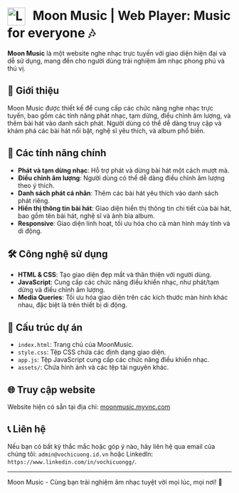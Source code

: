 # <img src="https://cdn.glitch.global/f9a3cc04-0b49-46cb-84b6-5390f34696dc/7ce23ef5-dafd-4478-a67e-3e3f84c49659.image.png?v=1730691289166" alt="Logo của Moon Music" width="40" style="vertical-align: middle; display: inline-block; margin-right: 10px;" /> Moon Music | Web Player: Music for everyone 🎶

**Moon Music** là một website nghe nhạc trực tuyến với giao diện hiện đại và dễ sử dụng, mang đến cho người dùng trải nghiệm âm nhạc phong phú và thú vị.

## 🚀 Giới thiệu

Moon Music được thiết kế để cung cấp các chức năng nghe nhạc trực tuyến, bao gồm các tính năng phát nhạc, tạm dừng, điều chỉnh âm lượng, và thêm bài hát vào danh sách phát. Người dùng có thể dễ dàng truy cập và khám phá các bài hát nổi bật, nghệ sĩ yêu thích, và album phổ biến.

## 🌟 Các tính năng chính

- **Phát và tạm dừng nhạc**: Hỗ trợ phát và dừng bài hát một cách mượt mà.
- **Điều chỉnh âm lượng**: Người dùng có thể dễ dàng điều chỉnh âm lượng theo ý thích.
- **Danh sách phát cá nhân**: Thêm các bài hát yêu thích vào danh sách phát riêng.
- **Hiển thị thông tin bài hát**: Giao diện hiển thị thông tin chi tiết của bài hát, bao gồm tên bài hát, nghệ sĩ và ảnh bìa album.
- **Responsive**: Giao diện linh hoạt, tối ưu hóa cho cả màn hình máy tính và di động.

## 🛠️ Công nghệ sử dụng

- **HTML & CSS**: Tạo giao diện đẹp mắt và thân thiện với người dùng.
- **JavaScript**: Cung cấp các chức năng điều khiển nhạc, như phát/tạm dừng và điều chỉnh âm lượng.
- **Media Queries**: Tối ưu hóa giao diện trên các kích thước màn hình khác nhau, đặc biệt là trên thiết bị di động.

## 📄 Cấu trúc dự án

- `index.html`: Trang chủ của MoonMusic.
- `style.css`: Tệp CSS chứa các định dạng giao diện.
- `app.js`: Tệp JavaScript cung cấp các chức năng điều khiển nhạc.
- `assets/`: Chứa hình ảnh và các tệp tài nguyên khác.

## 🌐 Truy cập website

Website hiện có sẵn tại địa chỉ: [moonmusic.myvnc.com](http://moonmusic.myvnc.com)

## 📞 Liên hệ

Nếu bạn có bất kỳ thắc mắc hoặc góp ý nào, hãy liên hệ qua email của chúng tôi: `admin@vochicuong.id.vn` hoặc Linkedln: `https://www.linkedin.com/in/vochicuongg/`.

---

Moon Music - Cùng bạn trải nghiệm âm nhạc tuyệt vời mọi lúc, mọi nơi! 🎼
